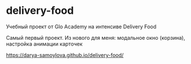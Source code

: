 # delivery-food
Учебный проект от Glo Academy на интенсиве Delivery Food

Самый первый проект. Из нового для меня: модальное окно (корзина), настройка анимации карточек

https://darya-samoylova.github.io/delivery-food/
